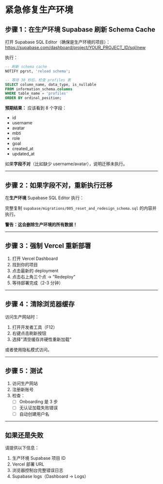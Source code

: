 # 紧急修复生产环境

## 步骤 1：在生产环境 Supabase 刷新 Schema Cache

打开 Supabase SQL Editor（确保是生产环境的项目）：
https://supabase.com/dashboard/project/YOUR_PROJECT_ID/sql/new

执行：
```sql
-- 刷新 schema cache
NOTIFY pgrst, 'reload schema';

-- 等待 30 秒后，检查 profiles 表
SELECT column_name, data_type, is_nullable
FROM information_schema.columns
WHERE table_name = 'profiles'
ORDER BY ordinal_position;
```

**预期结果：**
应该看到 8 个字段：
- id
- username
- avatar
- mbti
- role
- goal
- created_at
- updated_at

如果**字段不对**（比如缺少 username/avatar），说明迁移未执行。

---

## 步骤 2：如果字段不对，重新执行迁移

在**生产环境** Supabase SQL Editor 执行：

完整复制 `supabase/migrations/005_reset_and_redesign_schema.sql` 的内容并执行。

**警告：这会删除生产环境的所有数据！**

---

## 步骤 3：强制 Vercel 重新部署

1. 打开 Vercel Dashboard
2. 找到你的项目
3. 点击最新的 deployment
4. 点击右上角三个点 → "Redeploy"
5. 等待部署完成（2-3 分钟）

---

## 步骤 4：清除浏览器缓存

访问生产网站时：
1. 打开开发者工具（F12）
2. 右键点击刷新按钮
3. 选择"清空缓存并硬性重新加载"

或者使用隐私模式访问。

---

## 步骤 5：测试

1. 访问生产网站
2. 注册新账号
3. 检查：
   - [ ] Onboarding 是 3 步
   - [ ] 无认证加载失败错误
   - [ ] 自动创建用户名

---

## 如果还是失败

请提供以下信息：
1. 生产环境 Supabase 项目 ID
2. Vercel 部署 URL
3. 浏览器控制台完整错误日志
4. Supabase logs（Dashboard → Logs）
